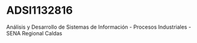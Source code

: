 # ADSI1132816
Análisis y Desarrollo de Sistemas de Información - Procesos Industriales - SENA Regional Caldas
